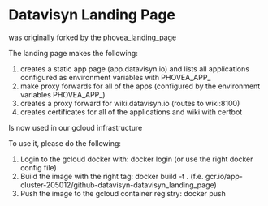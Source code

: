 # Datavisyn Landing Page 
was originally forked by the phovea_landing_page 

The landing page makes the following:
1. creates a static app page (app.datavisyn.io) and lists all applications configured as environment variables with PHOVEA_APP_<NAME>
2. make proxy forwards for all of the apps (configured by the environment variables PHOVEA_APP_<NAME>)
3. creates a proxy forward for wiki.datavisyn.io (routes to wiki:8100)
4. creates certificates for all of the applications and wiki with certbot

Is now used in our gcloud infrastructure

To use it, please do the following:
1. Login to the gcloud docker with: docker login (or use the right docker config file)
2. Build the image with the right tag: docker build -t <IMAGE-TAG-NAME> . (f.e. gcr.io/app-cluster-205012/github-datavisyn-datavisyn_landing_page)
3. Push the image to the gcloud container registry: docker push <IMAGE-TAG-NAME>